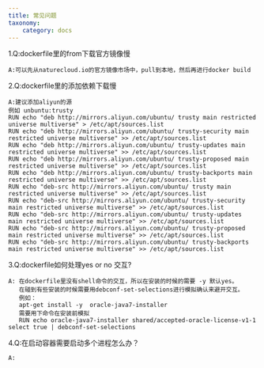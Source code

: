 ```yaml
---
title: 常见问题
taxonomy:
    category: docs
---
```



1.Q:dockerfile里的from下载官方镜像慢

	A:可以先从naturecloud.io的官方镜像市场中，pull到本地，然后再进行docker build

2.Q:dockerfile里的添加依赖下载慢
	
	A:建议添加aliyun的源
	例如 unbuntu:trusty
	RUN echo "deb http://mirrors.aliyun.com/ubuntu/ trusty main restricted universe multiverse" > /etc/apt/sources.list
	RUN echo "deb http://mirrors.aliyun.com/ubuntu/ trusty-security main restricted universe multiverse" >> /etc/apt/sources.list
	RUN echo "deb http://mirrors.aliyun.com/ubuntu/ trusty-updates main restricted universe multiverse" >> /etc/apt/sources.list
	RUN echo "deb http://mirrors.aliyun.com/ubuntu/ trusty-proposed main restricted universe multiverse" >> /etc/apt/sources.list
	RUN echo "deb http://mirrors.aliyun.com/ubuntu/ trusty-backports main restricted universe multiverse" >> /etc/apt/sources.list
	RUN echo "deb-src http://mirrors.aliyun.com/ubuntu/ trusty main restricted universe multiverse" >> /etc/apt/sources.list
	RUN echo "deb-src http://mirrors.aliyun.com/ubuntu/ trusty-security main restricted universe multiverse" >> /etc/apt/sources.list
	RUN echo "deb-src http://mirrors.aliyun.com/ubuntu/ trusty-updates main restricted universe multiverse" >> /etc/apt/sources.list
	RUN echo "deb-src http://mirrors.aliyun.com/ubuntu/ trusty-proposed main restricted universe multiverse" >> /etc/apt/sources.list
	RUN echo "deb-src http://mirrors.aliyun.com/ubuntu/ trusty-backports main restricted universe multiverse" >> /etc/apt/sources.list

3.Q:dockerfile如何处理yes or no 交互?
	
	A: 在dockerfile里没有shell命令的交互，所以在安装的时候的需要 -y 默认yes。 
	   在碰到有些安装的时候需要用debconf-set-selections进行模拟确认来避开交互。
	   例如：
	   apt-get install -y  oracle-java7-installer
	   需要用下命令在安装前模拟
	   RUN echo oracle-java7-installer shared/accepted-oracle-license-v1-1 select true | debconf-set-selections
4.Q:在启动容器需要启动多个进程怎么办？
	
	A:



